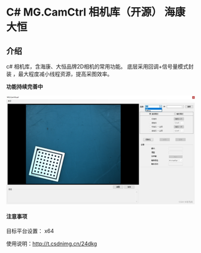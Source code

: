 # C#  MG.CamCtrl 相机库（开源） 海康 大恒

## 介绍

c# 相机库，含海康、大恒品牌2D相机的常用功能。
底层采用回调+信号量模式封装 ，最大程度减小线程资源，提高采图效率。

 
  **功能持续完善中** 

![输入图片说明](Sample/picture.png)
 
 #### 注意事项 
 目标平台设置： x64


使用说明：http://t.csdnimg.cn/24dkg